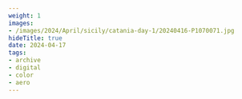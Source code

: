 ```yaml
---
weight: 1
images:
- /images/2024/April/sicily/catania-day-1/20240416-P1070071.jpg
hideTitle: true
date: 2024-04-17
tags:
- archive
- digital
- color
- aero
---
```


